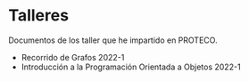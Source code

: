 # Talleres
Documentos de los taller que he impartido en PROTECO.
- Recorrido de Grafos 2022-1
- Introducción a la Programación Orientada a Objetos 2022-1
